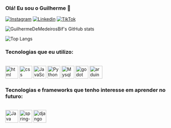 ### Olá! Eu sou o Guilherme 👋

[![Instagram](https://img.shields.io/badge/Instagram-E4405F?style=for-the-badge&logo=instagram&logoColor=white)](https://www.instagram.com/guilhermebif_/)
[![Linkedin](https://img.shields.io/badge/LinkedIn-0077B5?style=for-the-badge&logo=linkedin&logoColor=white)](https://www.linkedin.com/in/guilherme-de-medeiros-bif-b3a0b2302/)
[![TikTok](https://img.shields.io/badge/TikTok-000000?style=for-the-badge&logo=tiktok&logoColor=white)](https://www.tiktok.com/@justdev.py?lang=pt-BR)

![GuilhermeDeMedeirosBif's GitHub stats](https://github-readme-stats.vercel.app/api?username=GuilhermeDeMedeirosBif&show_icons=true&theme=radical)

![Top Langs](https://github-readme-stats.vercel.app/api/top-langs/?username=GuilhermeDeMedeirosBif&layout=compact&theme=radical)

### Tecnologias que eu utilizo:
<div style="display: inline_block"><br/>
        <img aling="center" alt="html" height="40" src="https://user-images.githubusercontent.com/25181517/192158954-f88b5814-d510-4564-b285-dff7d6400dad.png">
        <img aling="center" alt="css" height="40" src="https://user-images.githubusercontent.com/25181517/183898674-75a4a1b1-f960-4ea9-abcb-637170a00a75.png">
        <img aling="center" alt="JavaScript" height="40" src="https://user-images.githubusercontent.com/25181517/117447155-6a868a00-af3d-11eb-9cfe-245df15c9f3f.png">
        <img aling="center" alt="Python" height="40" src="https://user-images.githubusercontent.com/25181517/183423507-c056a6f9-1ba8-4312-a350-19bcbc5a8697.png">
        <img aling="center" alt="Mysql" height="40" src="https://user-images.githubusercontent.com/25181517/183896128-ec99105a-ec1a-4d85-b08b-1aa1620b2046.png">
        <img aling="center" alt="godot" height="40" src="https://user-images.githubusercontent.com/25181517/186884150-05e9ff6d-340e-4802-9533-2c3f02363ee3.png">
        <img aling="center" alt="arduino" height="40" src="https://github.com/marwin1991/profile-technology-icons/assets/136815194/a57a85ba-e2dd-4036-85b6-7e1532391627">
</div>

### Tecnologias e frameworks que tenho interesse em aprender no futuro:
<div style="display: inline_block"><br/>
        <img aling="center" alt="Java" height="40" src="https://user-images.githubusercontent.com/25181517/117201156-9a724800-adec-11eb-9a9d-3cd0f67da4bc.png">
        <img aling="center" alt="spring-boot" height="40" src="https://user-images.githubusercontent.com/25181517/183891303-41f257f8-6b3d-487c-aa56-c497b880d0fb.png">
        <img aling="center" alt="django" height="40" src="https://github.com/marwin1991/profile-technology-icons/assets/62091613/9bf5650b-e534-4eae-8a26-8379d076f3b4">
</div>
